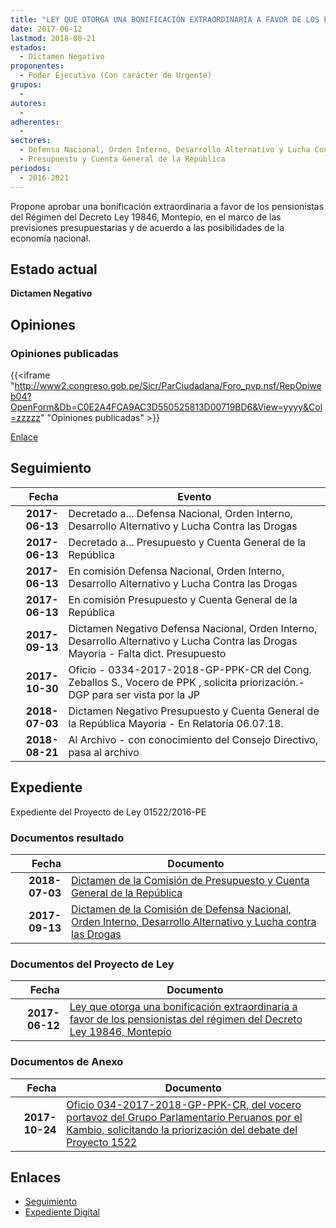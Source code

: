 ```yaml
---
title: "LEY QUE OTORGA UNA BONIFICACIÓN EXTRAORDINARIA A FAVOR DE LOS PENSIONISTAS DEL RÉGIMEN DEL DECRETO LEY 19846, MONTEPÍO"
date: 2017-06-12
lastmod: 2018-08-21
estados: 
  - Dictamen Negativo
proponentes: 
  - Poder Ejecutivo (Con carácter de Urgente)
grupos: 
  - 
autores: 
  - 
adherentes: 
  - 
sectores: 
  - Defensa Nacional, Orden Interno, Desarrollo Alternativo y Lucha Contra las Drogas
  - Presupuesto y Cuenta General de la República
periodos: 
  - 2016-2021
---
```


Propone aprobar una bonificación extraordinaria a favor de los pensionistas del Régimen del Decreto Ley 19846, Montepío, en el marco de las previsiones presupuestarias y de acuerdo a las posibilidades de la economía nacional.


## Estado actual

**Dictamen Negativo**

## Opiniones

### Opiniones publicadas

{{<iframe "http://www2.congreso.gob.pe/Sicr/ParCiudadana/Foro_pvp.nsf/RepOpiweb04?OpenForm&Db=C0E2A4FCA9AC3D550525813D00719BD6&View=yyyy&Col=zzzzz" "Opiniones publicadas" >}}

[Enlace](http://www2.congreso.gob.pe/Sicr/ParCiudadana/Foro_pvp.nsf/RepOpiweb04?OpenForm&Db=C0E2A4FCA9AC3D550525813D00719BD6&View=yyyy&Col=zzzzz)

## Seguimiento

| Fecha | Evento |
|------:|--------|
| **2017-06-13** | Decretado a... Defensa Nacional, Orden Interno, Desarrollo Alternativo y Lucha Contra las Drogas|
| **2017-06-13** | Decretado a... Presupuesto y Cuenta General de la República|
| **2017-06-13** | En comisión Defensa Nacional, Orden Interno, Desarrollo Alternativo y Lucha Contra las Drogas|
| **2017-06-13** | En comisión Presupuesto y Cuenta General de la República|
| **2017-09-13** | Dictamen Negativo Defensa Nacional, Orden Interno, Desarrollo Alternativo y Lucha Contra las Drogas Mayoria - Falta dict. Presupuesto|
| **2017-10-30** | Oficio - 0334-2017-2018-GP-PPK-CR del Cong. Zeballos S., Vocero de PPK , solicita priorización.-DGP para ser vista por la JP|
| **2018-07-03** | Dictamen Negativo Presupuesto y Cuenta General de la República Mayoria - En Relatoría 06.07.18.|
| **2018-08-21** | Al Archivo - con conocimiento del Consejo Directivo, pasa al archivo|


## Expediente

Expediente del Proyecto de Ley 01522/2016-PE


### Documentos resultado

| Fecha | Documento |
|------:|--------|
| **2018-07-03** | [Dictamen de la Comisión de Presupuesto y Cuenta General de la República](http://www.leyes.congreso.gob.pe/Documentos/2016_2021/Dictamenes/Proyectos_de_Ley/01522DC17MAY20180703.pdf) |
| **2017-09-13** | [Dictamen de la Comisión de Defensa Nacional, Orden Interno, Desarrollo Alternativo y Lucha contra las Drogas](http://www.leyes.congreso.gob.pe/Documentos/2016_2021/Dictamenes/Proyectos_de_Ley/01522DC07MAY20170913..pdf) |

### Documentos del Proyecto de Ley

| Fecha | Documento |
|------:|--------|
| **2017-06-12** | [Ley que otorga una bonificación extraordinaria a favor de los pensionistas del régimen del Decreto Ley 19846, Montepío](http://www.leyes.congreso.gob.pe/Documentos/2016_2021/Proyectos_de_Ley_y_de_Resoluciones_Legislativas/PL0152220170612.pdf) |

### Documentos de Anexo

| Fecha | Documento |
|------:|--------|
| **2017-10-24** | [Oficio 034-2017-2018-GP-PPK-CR, del vocero portavoz del Grupo Parlamentario Peruanos por el Kambio, solicitando la priorización del debate del Proyecto 1522](http://www.leyes.congreso.gob.pe/Documentos/2016_2021/Oficios/Congresistas/OFICIO-034-2017-2018-GP-PPK-CR.PDF) |

## Enlaces 

- [Seguimiento](http://www2.congreso.gob.pe/Sicr/TraDocEstProc/CLProLey2016.nsf/f7fff46988ca05b1052578e100829cc7/6ecc63b7561026bd0525813d0066c305?OpenDocument)
- [Expediente Digital](http://www2.congreso.gob.pehttp://www2.congreso.gob.pe/Sicr/TraDocEstProc/CLProLey2016.nsf/f7fff46988ca05b1052578e100829cc7/6ecc63b7561026bd0525813d0066c305?OpenDocument&Click=05257FB7005EB655.eb71d0cf91d8294e05256cdf006b5706/$Body/0.1C6C)
